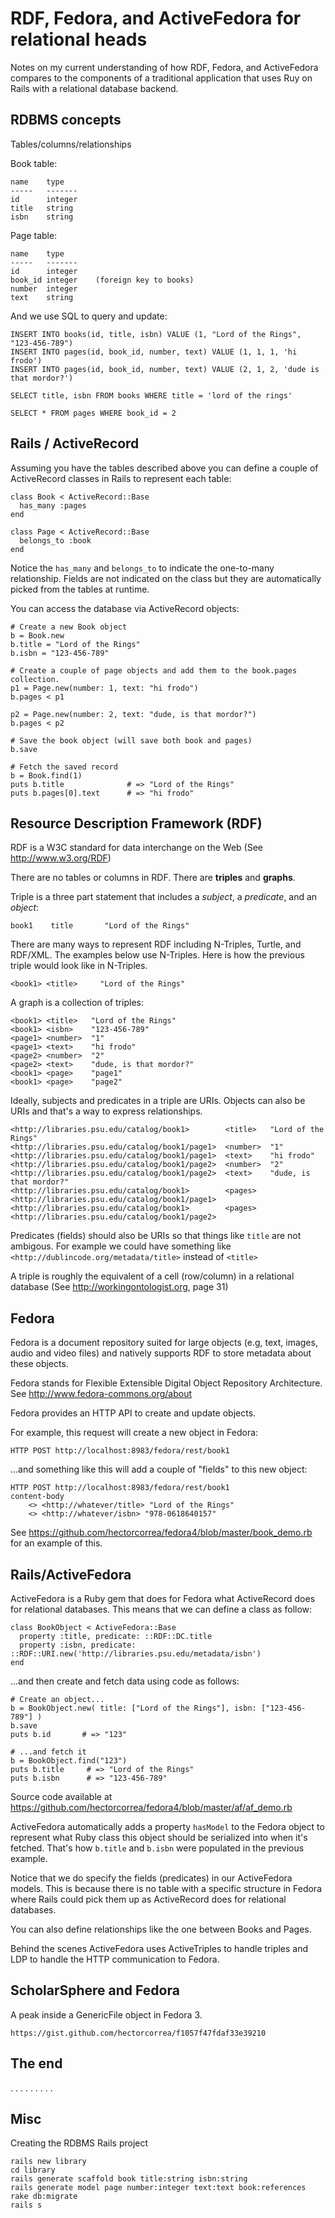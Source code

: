 RDF, Fedora, and ActiveFedora for relational heads
==================================================

Notes on my current understanding of how RDF, Fedora, and ActiveFedora compares to the components of a traditional application that uses Ruy on Rails with a relational database backend.


RDBMS concepts
--------------
Tables/columns/relationships

Book table:

    name    type
    -----   -------
    id      integer
    title   string
    isbn    string

Page table:

    name    type
    -----   -------
    id      integer
    book_id integer    (foreign key to books)
    number  integer
    text    string

And we use SQL to query and update:

    INSERT INTO books(id, title, isbn) VALUE (1, "Lord of the Rings", "123-456-789")
    INSERT INTO pages(id, book_id, number, text) VALUE (1, 1, 1, 'hi frodo')
    INSERT INTO pages(id, book_id, number, text) VALUE (2, 1, 2, 'dude is that mordor?')

    SELECT title, isbn FROM books WHERE title = 'lord of the rings'

    SELECT * FROM pages WHERE book_id = 2


Rails / ActiveRecord
--------------------
Assuming you have the tables described above you can define a couple of ActiveRecord classes in Rails to represent each table: 

    class Book < ActiveRecord::Base
      has_many :pages
    end

    class Page < ActiveRecord::Base
      belongs_to :book
    end

Notice the `has_many` and `belongs_to` to indicate the one-to-many relationship. Fields are not indicated on the class but they are automatically picked from the tables at runtime. 

You can access the database via ActiveRecord objects:

    # Create a new Book object
    b = Book.new
    b.title = "Lord of the Rings"
    b.isbn = "123-456-789"

    # Create a couple of page objects and add them to the book.pages collection.
    p1 = Page.new(number: 1, text: "hi frodo")
    b.pages < p1

    p2 = Page.new(number: 2, text: "dude, is that mordor?")
    b.pages < p2

    # Save the book object (will save both book and pages)
    b.save

    # Fetch the saved record
    b = Book.find(1)
    puts b.title              # => "Lord of the Rings"
    puts b.pages[0].text      # => "hi frodo"



Resource Description Framework (RDF)
------------------------------------
RDF is a W3C standard for data interchange on the Web (See http://www.w3.org/RDF)

There are no tables or columns in RDF. There are **triples** and **graphs**.

Triple is a three part statement that includes a *subject*, a *predicate*, and an *object*:

    book1    title       "Lord of the Rings"

There are many ways to represent RDF including N-Triples, Turtle, and RDF/XML. The examples below use N-Triples. Here is how the previous triple would look like in N-Triples.

    <book1> <title>     "Lord of the Rings"

A graph is a collection of triples:
          
    <book1> <title>   "Lord of the Rings"
    <book1> <isbn>    "123-456-789"
    <page1> <number>  "1"
    <page1> <text>    "hi frodo"
    <page2> <number>  "2"
    <page2> <text>    "dude, is that mordor?"
    <book1> <page>    "page1"
    <book1> <page>    "page2"

Ideally, subjects and predicates in a triple are URIs. 
Objects can also be URIs and that's a way to express relationships.

    <http://libraries.psu.edu/catalog/book1>        <title>   "Lord of the Rings"
    <http://libraries.psu.edu/catalog/book1/page1>  <number>  "1"
    <http://libraries.psu.edu/catalog/book1/page1>  <text>    "hi frodo"
    <http://libraries.psu.edu/catalog/book1/page2>  <number>  "2"
    <http://libraries.psu.edu/catalog/book1/page2>  <text>    "dude, is that mordor?"
    <http://libraries.psu.edu/catalog/book1>        <pages>   <http://libraries.psu.edu/catalog/book1/page1>    
    <http://libraries.psu.edu/catalog/book1>        <pages>   <http://libraries.psu.edu/catalog/book1/page2>    

Predicates (fields) should also be URIs so that things like `title` are not ambigous. 
For example we could have something like `<http://dublincode.org/metadata/title>` instead of `<title>`

A triple is roughly the equivalent of a cell (row/column) in a relational database (See http://workingontologist.org, page 31) 


Fedora 
------ 
Fedora is a document repository suited for large objects (e.g, text, images, audio and video files) and natively supports RDF to store metadata about these objects.

Fedora stands for Flexible Extensible Digital Object Repository Architecture. See http://www.fedora-commons.org/about

Fedora provides an HTTP API to create and update objects. 

For example, this request will create a new object in Fedora:

    HTTP POST http://localhost:8983/fedora/rest/book1

...and something like this will add a couple of "fields" to this new object:

    HTTP POST http://localhost:8983/fedora/rest/book1
    content-body
        <> <http://whatever/title> "Lord of the Rings"
        <> <http://whatever/isbn> "978-0618640157"

See https://github.com/hectorcorrea/fedora4/blob/master/book_demo.rb for an example of this.



Rails/ActiveFedora
------------------
ActiveFedora is a Ruby gem that does for Fedora what ActiveRecord does for relational databases. This means that we can define a class as follow:

    class BookObject < ActiveFedora::Base
      property :title, predicate: ::RDF::DC.title
      property :isbn, predicate: ::RDF::URI.new('http://libraries.psu.edu/metadata/isbn')
    end

...and then create and fetch data using code as follows:

    # Create an object...
    b = BookObject.new( title: ["Lord of the Rings"], isbn: ["123-456-789"] )
    b.save
    puts b.id       # => "123"

    # ...and fetch it
    b = BookObject.find("123")
    puts b.title     # => "Lord of the Rings"
    puts b.isbn      # => "123-456-789"

Source code available at https://github.com/hectorcorrea/fedora4/blob/master/af/af_demo.rb

ActiveFedora automatically adds a property `hasModel` to the Fedora object to represent what Ruby class this object should be serialized into when it's fetched. That's how `b.title` and `b.isbn` were populated in the previous example. 

Notice that we do specify the fields (predicates) in our ActiveFedora models. This is because there is no table with a specific structure in Fedora where Rails could pick them up as ActiveRecord does for relational databases.

You can also define relationships like the one between Books and Pages.

Behind the scenes ActiveFedora uses ActiveTriples to handle triples and LDP to handle the HTTP communication to Fedora. 


ScholarSphere and Fedora
------------------------
A peak inside a GenericFile object in Fedora 3. 

    https://gist.github.com/hectorcorrea/f1057f47fdaf33e39210


The end
-------
.
.
.
.
.
.
.
.
.



Misc
----
Creating the RDBMS Rails project 

    rails new library
    cd library
    rails generate scaffold book title:string isbn:string
    rails generate model page number:integer text:text book:references
    rake db:migrate
    rails s





